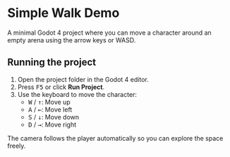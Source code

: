 # Simple Walk Demo

A minimal Godot 4 project where you can move a character around an empty arena using the arrow keys or WASD.

## Running the project
1. Open the project folder in the Godot 4 editor.
2. Press <kbd>F5</kbd> or click **Run Project**.
3. Use the keyboard to move the character:
   - <kbd>W</kbd> / <kbd>↑</kbd>: Move up
   - <kbd>A</kbd> / <kbd>←</kbd>: Move left
   - <kbd>S</kbd> / <kbd>↓</kbd>: Move down
   - <kbd>D</kbd> / <kbd>→</kbd>: Move right

The camera follows the player automatically so you can explore the space freely.
